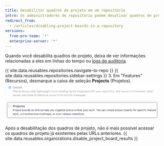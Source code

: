 ```yaml
---
title: Desabilitar quadros de projeto em um repositório
intro: Os administradores de repositório podem desativar quadros de projeto de um repositório se você ou sua equipe gerenciam o trabalho de forma diferente.
redirect_from:
  - /articles/disabling-project-boards-in-a-repository
versions:
  free-pro-team: '*'
  enterprise-server: '*'
---
```


Quando você desabilita quadros de projeto, deixa de ver informações relacionadas a eles em linhas do tempo ou [logs de auditoria](/articles/reviewing-your-security-log/).

{{ site.data.reusables.repositories.navigate-to-repo }}
{{ site.data.reusables.repositories.sidebar-settings }}
3. Em "Features" (Recursos), desmarque a caixa de seleção **Projects** (Projetos). ![Caixa de seleção Remove Projects (Remover projetos)](/assets/images/help/projects/disable-projects-checkbox.png)

Após a desabilitação dos quadros de projeto, não é mais possível acessar os quadros de projeto já existentes pelas URLs anteriores. {{ site.data.reusables.organizations.disable_project_board_results }}
